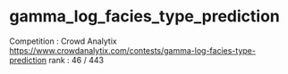 # gamma_log_facies_type_prediction

Competition : Crowd Analytix
https://www.crowdanalytix.com/contests/gamma-log-facies-type-prediction
rank : 46 / 443
